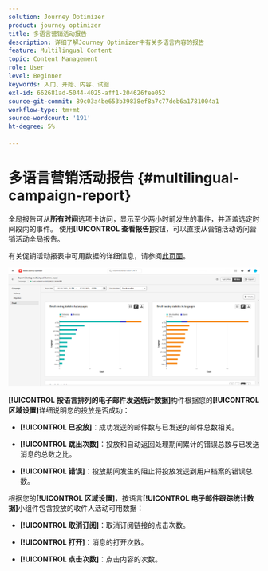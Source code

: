 ```yaml
---
solution: Journey Optimizer
product: journey optimizer
title: 多语言营销活动报告
description: 详细了解Journey Optimizer中有关多语言内容的报告
feature: Multilingual Content
topic: Content Management
role: User
level: Beginner
keywords: 入门、开始、内容、试验
exl-id: 662681ad-5044-4025-aff1-204626fee052
source-git-commit: 89c03a4be653b39838ef8a7c77deb6a1781004a1
workflow-type: tm+mt
source-wordcount: '191'
ht-degree: 5%

---
```


# 多语言营销活动报告 {#multilingual-campaign-report}

全局报告可从&#x200B;**所有时间**&#x200B;选项卡访问，显示至少两小时前发生的事件，并涵盖选定时间段内的事件。 使用&#x200B;**[!UICONTROL 查看报告]**&#x200B;按钮，可以直接从营销活动访问营销活动全局报告。

有关促销活动报表中可用数据的详细信息，请参阅[此页面](../reports/campaign-global-report.md)。

![](assets/report_multilingual.png)

**[!UICONTROL 按语言排列的电子邮件发送统计数据]**&#x200B;构件根据您的&#x200B;**[!UICONTROL 区域设置]**&#x200B;详细说明您的投放是否成功：

* **[!UICONTROL 已投放]**：成功发送的邮件数与已发送的邮件总数相关。

* **[!UICONTROL 跳出次数]**：投放和自动返回处理期间累计的错误总数与已发送消息的总数之比。

* **[!UICONTROL 错误]**：投放期间发生的阻止将投放发送到用户档案的错误总数。

根据您的&#x200B;**[!UICONTROL 区域设置]**，按语言&#x200B;**[!UICONTROL 电子邮件跟踪统计数据]**&#x200B;小组件包含投放的收件人活动可用数据：

* **[!UICONTROL 取消订阅]**：取消订阅链接的点击次数。

* **[!UICONTROL 打开]**：消息的打开次数。

* **[!UICONTROL 点击次数]**：点击内容的次数。
